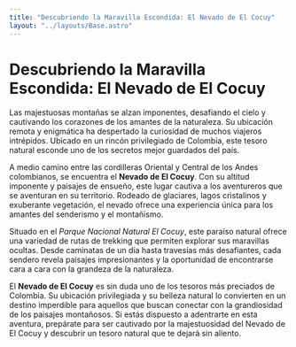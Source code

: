 ```yaml
---
title: "Descubriendo la Maravilla Escondida: El Nevado de El Cocuy"
layout: "../layouts/Base.astro"
---
```


# **Descubriendo la Maravilla Escondida: El Nevado de El Cocuy**

Las majestuosas montañas se alzan imponentes, desafiando el cielo y cautivando los corazones de los amantes de la naturaleza. Su ubicación remota y enigmática ha despertado la curiosidad de muchos viajeros intrépidos. Ubicado en un rincón privilegiado de Colombia, este tesoro natural esconde uno de los secretos mejor guardados del país.

A medio camino entre las cordilleras Oriental y Central de los Andes colombianos, se encuentra el **Nevado de El Cocuy**. Con su altitud imponente y paisajes de ensueño, este lugar cautiva a los aventureros que se aventuran en su territorio. Rodeado de glaciares, lagos cristalinos y exuberante vegetación, el nevado ofrece una experiencia única para los amantes del senderismo y el montañismo.

Situado en el _Parque Nacional Natural El Cocuy_, este paraíso natural ofrece una variedad de rutas de trekking que permiten explorar sus maravillas ocultas. Desde caminatas de un día hasta travesías más desafiantes, cada sendero revela paisajes impresionantes y la oportunidad de encontrarse cara a cara con la grandeza de la naturaleza.

El **Nevado de El Cocuy** es sin duda uno de los tesoros más preciados de Colombia. Su ubicación privilegiada y su belleza natural lo convierten en un destino imperdible para aquellos que buscan conectar con la grandiosidad de los paisajes montañosos. Si estás dispuesto a adentrarte en esta aventura, prepárate para ser cautivado por la majestuosidad del Nevado de El Cocuy y descubrir un tesoro natural que te dejará sin aliento.
